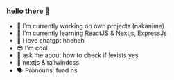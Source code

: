 ### hello there 👋

- 🔭 I’m currently working on own projects (nakanime)
- 🌱 I’m currently learning ReactJS & Nextjs, ExpressJs
- 🙌 I love chatgpt hheheh
- 😎 I'm cool 
- 💬 ask me about how to check if !exists yes
- 💯 nextjs & tailwindcss
- 🗣 Pronouns: fuad ns
<!--
**fsholehan/fsholehan** is a ✨ _special_ ✨ repository because its `README.md` (this file) appears on your GitHub profile.

Here are some ideas to get you started:

- 🔭 I’m currently working on own projects
- 🌱 I’m currently learning ReactJS
- 👯 I’m looking to collaborate on ...
- 🤔 I’m looking for help with ...
- 💬 Ask me about ...
- 📫 How to reach me: ...
- 😄 Pronouns: ...
- ⚡ Fun fact: ...
-->
